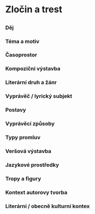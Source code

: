 # Zločin a trest
## 
 ### Děj

### Téma a motiv
    
### Časoprostor
  
### Kompoziční výstavba
   
### Literární druh a žánr
  
### Vyprávěč / lyrický subjekt
    
### Postavy
    
### Vyprávěcí způsoby
  
### Typy promluv
   
### Veršová výstavba
   
### Jazykové prostředky
   
### Tropy a figury
  
### Kontext autorovy tvorba
   
### Literární / obecně kulturní kontex
    
